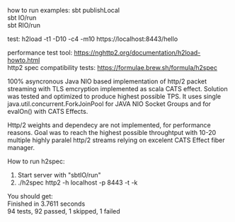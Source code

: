  how to run examples:
 sbt publishLocal<br>
 sbt IO/run<br>
 sbt RIO/run<br>


test: h2load -t1 -D10 -c4 -m10 https://localhost:8443/hello

performance test tool:
https://nghttp2.org/documentation/h2load-howto.html<br>
http2 spec compatibility tests:
https://formulae.brew.sh/formula/h2spec


100% asyncronous Java NIO based implementation of http/2 packet streaming with TLS emcryption implemented as scala CATS effect.
Solution was tested and optimized to produce highest possible TPS.
It uses single java.util.concurrent.ForkJoinPool for JAVA NIO Socket Groups and for evalOn() with CATS Effects.

Http/2 weights and dependecy are not implemented, for performance reasons. 
Goal was to reach the highest possible throughtput with 10-20 multiple highly paralel http/2 streams relying on excelent CATS Effect fiber manager.

How to run h2spec:

1. Start server with "sbtIO/run"<br>
2. ./h2spec http2 -h localhost -p 8443 -t -k<br>

You should get:<br>
Finished in 3.7611 seconds<br>
94 tests, 92 passed, 1 skipped, 1 failed<br>

